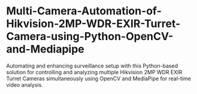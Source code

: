 # Multi-Camera-Automation-of-Hikvision-2MP-WDR-EXIR-Turret-Camera-using-Python-OpenCV-and-Mediapipe
Automating and enhancing surveillance setup with this Python-based solution for controlling and analyzing multiple Hikvision 2MP WDR EXIR Turret Cameras simultaneously using OpenCV and MediaPipe for real-time video analysis.
